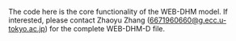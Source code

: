 The code here is the core functionality of the WEB-DHM model.
If interested, please contact 
Zhaoyu Zhang (6671960660@g.ecc.u-tokyo.ac.jp) 
for the complete WEB-DHM-D file.
